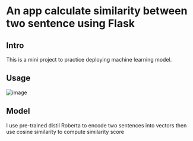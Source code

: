 # An app calculate similarity between two sentence using Flask

## Intro
This is a mini project to practice deploying machine learning model. 

## Usage

![image](https://user-images.githubusercontent.com/49720223/180697605-05175f63-2bd7-408e-8527-a3a25a1d7854.png)


## Model

I use pre-trained distil Roberta to encode two sentences into vectors then use cosine similarity to compute similarity score
